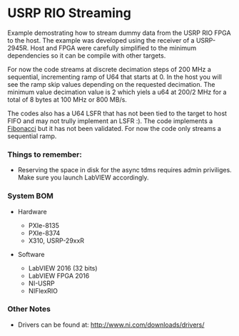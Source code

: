 # USRP RIO Streaming

Example demostrating how to stream dummy data from the USRP RIO FPGA to the host. The example
was developed using the receiver of a USRP-2945R. Host and FPGA were carefully simplified to
the minimum dependencies so it can be compile with other targets.

For now the code streams at discrete decimation steps of 200 MHz a sequential, incrementing
ramp of U64 that starts at 0. In the host you will see the ramp skip values depending on the
requested decimation. The minimum value decimation value is 2 which yiels a u64 at 200/2 MHz
for a total of 8 bytes at 100 MHz or 800 MB/s.

The codes also has a U64 LSFR that has not been tied to the target to host FIFO and
may not trully implement an LSFR :). The code implements a [Fibonacci](https://en.wikipedia.org/wiki/Linear-feedback_shift_register#Fibonacci_LFSRs) but it has not been validated. For now the code only
streams a sequential ramp. 

### Things to remember:
* Reserving the space in disk for the async tdms requires admin priviliges. Make sure you launch
LabVIEW accordingly.

### System BOM
* Hardware
	- PXIe-8135
	- PXIe-8374
	- X310, USRP-29xxR

* Software
	- LabVIEW 2016 (32 bits)
	- LabVIEW FPGA 2016
	- NI-USRP
	- NIFlexRIO

### Other Notes
* Drivers can be found at: http://www.ni.com/downloads/drivers/
